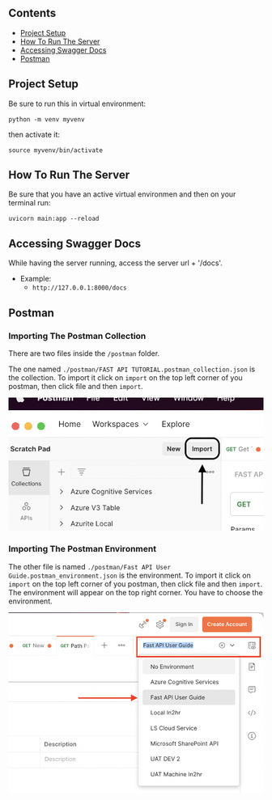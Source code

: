 ## Contents

- [Project Setup](#project-setup)
- [How To Run The Server](#how-to-run-the-server)
- [Accessing Swagger Docs](#accessing-swagger-docs)
- [Postman](#postman)

## Project Setup

Be sure to run this in virtual environment:

```shell
python -m venv myvenv
```

then activate it:

```shell
source myvenv/bin/activate
```

## How To Run The Server

Be sure that you have an active virtual environmen and then on your terminal run:

```shell
uvicorn main:app --reload
```

## Accessing Swagger Docs

While having the server running, access the server url + '/docs'.

* Example:
  - `http://127.0.0.1:8000/docs`

## Postman

### Importing The Postman Collection

There are two files inside the `/postman` folder.

The one named `./postman/FAST API TUTORIAL.postman_collection.json` is the collection. To import it click on
`import` on the top left corner of you postman, then click file and then `import`.

![alt text](https://github.com/EduardoBorsa/fastapi_tutorial/blob/main/static/postman_import_tut_01.png)

### Importing The Postman Environment

The other file is named `./postman/Fast API User Guide.postman_environment.json` is the environment. To import it click on
`import` on the top left corner of you postman, then click file and then `import`. The environment will appear on the top right
corner. You have to choose the environment.

![alt text](https://github.com/EduardoBorsa/fastapi_tutorial/blob/main/static/postman_import_tut_02.png)
